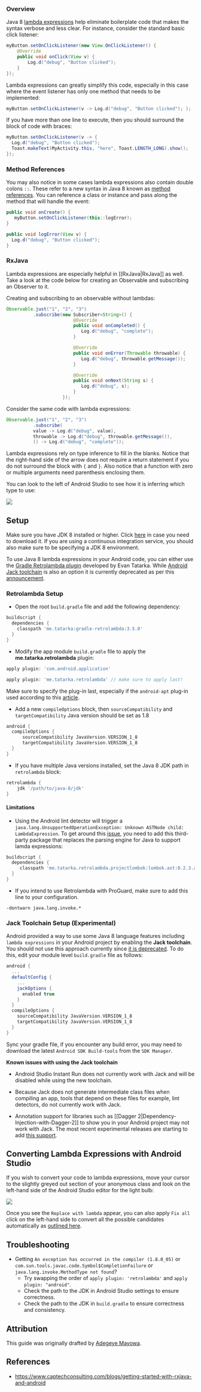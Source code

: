 ### Overview

Java 8 [lambda expressions](https://docs.oracle.com/javase/tutorial/java/javaOO/lambdaexpressions.html) help eliminate boilerplate code that makes the syntax verbose and less clear.  For instance, consider the standard basic click listener:

```java
myButton.setOnClickListener(new View.OnClickListener() {
    @Override
    public void onClick(View v) {
        Log.d("debug", "Button clicked");
    }
});
```

Lambda expressions can greatly simplify this code, especially in this case where the event listener has only one method that needs to be implemented:

```java
myButton.setOnClickListener(v -> Log.d("debug", "Button clicked"); );
```

If you have more than one line to execute, then you should surround the block of code with braces:

```java
myButton.setOnClickListener(v -> { 
  Log.d("debug", "Button clicked"); 
  Toast.makeText(MyActivity.this, "here", Toast.LENGTH_LONG).show();
});
```

### Method References

You may also notice in some cases lambda expressions also contain double colons `::`.  These refer to a new syntax in Java 8 known as [method references](http://baddotrobot.com/blog/2014/02/18/method-references-in-java8/).  You can reference a class or instance and pass along the method that will handle the event:

```java
public void onCreate() { 
   myButton.setOnClickListener(this::logError);
}

public void logError(View v) {
  Log.d("debug", "Button clicked"); 
}
```

### RxJava

Lambda expressions are especially helpful in [[RxJava|RxJava]] as well.  Take a look at the code below for creating an Observable and subscribing an Observer to it.

Creating and subscribing to an observable without lambdas:

```java
Observable.just("1", "2", "3")
          .subscribe(new Subscriber<String>() {
                         @Override
                         public void onCompleted() {
                            Log.d("debug", "complete");
                         }

                         @Override
                         public void onError(Throwable throwable) {
                            Log.d("debug", throwable.getMessage());
                         }

                         @Override
                         public void onNext(String s) {
                            Log.d("debug", s);
                         }
                     });
```

Consider the same code with lambda expressions:

```java
Observable.just("1", "2", "3")
          .subscribe(
          value -> Log.d("debug", value),
          throwable -> Log.d("debug", throwable.getMessage()),
          () -> Log.d("debug", "complete"));
```

Lambda expressions rely on type inference to fill in the blanks. Notice that the right-hand side of the arrow does not require a return statement if you do not surround the block with `{` and `}`.  Also notice that a function with zero or multiple arguments need parenthesis enclosing them.

You can look to the left of Android Studio to see how it is inferring which type to use:

<img src="http://imgur.com/n1RrHpT.png">

## Setup

Make sure you have JDK 8 installed or higher.  Click [here](http://www.oracle.com/technetwork/java/javase/downloads/index.html) in case you need to download it.  If you are using a continuous integration service, you should also make sure to be specifying a JDK 8 environment.

To use Java 8 lambda expressions in your Android code, you can either use the [Gradle Retrolambda plugin](https://github.com/evant/gradle-retrolambda) developed by Evan Tatarka. While [Android Jack toolchain](https://source.android.com/source/jack.html) is also an option it is currently deprecated as per this [announcement](https://android-developers.googleblog.com/2017/03/future-of-java-8-language-feature.html).

### Retrolambda Setup

* Open the root `build.gradle` file and add the following dependency:

```gradle
buildscript {
  dependencies {
    classpath 'me.tatarka:gradle-retrolambda:3.5.0'
  }
}
```

* Modify the app module `build.gradle` file to apply the **me.tatarka.retrolambda** plugin:
```gradle
apply plugin: 'com.android.application'

apply plugin: 'me.tatarka.retrolambda' // make sure to apply last!
```

Make sure to specify the plug-in last, especially if the `android-apt` plug-in used according to this [article](https://medium.com/android-news/retrolambda-on-android-191cc8151f85#.c5vbxdwst).

* Add a new `compileOptions` block, then `sourceCompatibility` and `targetCompatibility` Java version should be set as 1.8

```groovy 
android { 
  compileOptions {
      sourceCompatibility JavaVersion.VERSION_1_8
      targetCompatibility JavaVersion.VERSION_1_8
  }
}
```

* If you have multiple Java versions installed, set the Java 8 JDK path in `retrolambda` block:

```groovy 
retrolambda {
    jdk '/path/to/java-8/jdk'
}
```

#### Limitations

* Using the Android lint detector will trigger a `java.lang.UnsupportedOperationException: Unknown ASTNode child: LambdaExpression`.  To get around this [issue](https://github.com/evant/gradle-retrolambda/issues/96), you need to add this third-party package that replaces the parsing engine for Java to support lamda expressions:

```gradle
buildscript {
  dependencies {
     classpath 'me.tatarka.retrolambda.projectlombok:lombok.ast:0.2.3.a2'
  }
}
```

* If you intend to use Retrolambda with ProGuard, make sure to add this line to your configuration.

```
-dontwarn java.lang.invoke.*
```

### Jack Toolchain Setup (Experimental)

Android provided a way to use some Java 8 language features including `lambda expressions` in your Android project by enabling the **Jack toolchain**.  You should not use this approach currently since [it is deprecated](https://android-developers.googleblog.com/2017/03/future-of-java-8-language-feature.html).  To do this, edit your module level `build.gradle` file as follows:

```groovy 
android {
  ...
  defaultConfig {
    ...
    jackOptions {
      enabled true
    }
  }
  compileOptions {
    sourceCompatibility JavaVersion.VERSION_1_8
    targetCompatibility JavaVersion.VERSION_1_8
  }
}
```

Sync your gradle file, if you encounter any build error, you may need to download the latest `Android SDK Build-tools` from the `SDK Manager`.

**Known issues with using the Jack toolchain**

* Android Studio Instant Run does not currently work with Jack and will be disabled while using the new toolchain. 

* Because Jack does not generate intermediate class files when compiling an app, tools that depend on these files for example, lint detectors, do not currently work with Jack. 

* Annotation support for libraries such as [[Dagger 2|Dependency-Injection-with-Dagger-2]] to show you in your Android project may not work with Jack.  The most recent experimental releases are starting to add [this support](http://stackoverflow.com/questions/31789967/new-jack-toolchain-crashes-when-using-android-apt-plugin).

## Converting Lambda Expressions with Android Studio

If you wish to convert your code to lambda expressions, move your cursor to the slightly greyed out section of your anonymous class and look on the left-hand side of the Android Studio editor for the light bulb:

<img src="http://imgur.com/KDzMS8l.png"/>

Once you see the `Replace with lambda` appear, you can also apply `Fix all` click on the left-hand side to convert all the possible candidates automatically as [outlined here](http://stackoverflow.com/a/36746855).

## Troubleshooting

* Getting `An exception has occurred in the compiler (1.8.0_05)` or `com.sun.tools.javac.code.Symbol$CompletionFailure` or `java.lang.invoke.MethodType not found`? 
  * Try swapping the order of `apply plugin: 'retrolambda'` and `apply plugin: "android"`. 
  * Check the path to the JDK in Android Studio settings to ensure correctness.
  * Check the path to the JDK in `build.gradle` to ensure correctness and consistency. 

## Attribution

This guide was originally drafted by [Adegeye Mayowa](https://github.com/mayojava).

## References

* <https://www.captechconsulting.com/blogs/getting-started-with-rxjava-and-android>